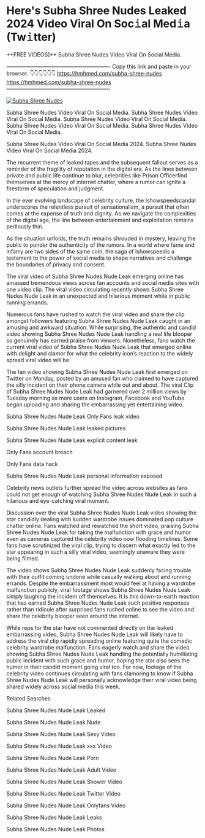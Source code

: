 # Here's Subha Shree Nudes Leaked 2024 Video Viral On Soc𝚒al Med𝚒a (Tw𝚒tter)

++FREE VIDEOS]** Subha Shree Nudes Video Viral On Social Media.

———————————————————-
Copy this link and paste in your browser.
👇👇👇👇👇👇
https://hmhmed.com/subha-shree-nudes
https://hmhmed.com/subha-shree-nudes
———————————————————-

[![Subha Shree Nudes](https://i.imgur.com/dJHk4Zq.gif)](https://hmhmed.com/subha-shree-nudes)

Subha Shree Nudes Video Viral On Social Media. Subha Shree Nudes Video Viral On Social Media. Subha Shree Nudes Video Viral On Social Media. Subha Shree Nudes Video Viral On Social Media. Subha Shree Nudes Video Viral On Social Media.

Subha Shree Nudes Video Viral On Social Media 2024. Subha Shree Nudes Video Viral On Social Media 2024.

The recurrent theme of leaked tapes and the subsequent fallout serves as a reminder of the fragility of reputation in the digital era. As the lines between private and public life continue to blur, celebrities like Prison Officerfind themselves at the mercy of internet chatter, where a rumor can ignite a firestorm of speculation and judgment.

In the ever evolving landscape of celebrity culture, the Ishowspeedscandal underscores the relentless pursuit of sensationalism, a pursuit that often comes at the expense of truth and dignity. As we navigate the complexities of the digital age, the line between entertainment and exploitation remains perilously thin.

As the situation unfolds, the truth remains shrouded in mystery, leaving the public to ponder the authenticity of the rumors. In a world where fame and infamy are two sides of the same coin, the saga of Ishowspeedis a testament to the power of social media to shape narratives and challenge the boundaries of privacy and consent.

The viral video of Subha Shree Nudes Nude Leak emerging online has amassed tremendous views across fan accounts and social media sites with one video clip. The viral video circulating recently shows Subha Shree Nudes Nude Leak in an unexpected and hilarious moment while in public running errands.

Numerous fans have rushed to watch the viral video and share the clip amongst followers featuring Subha Shree Nudes Nude Leak caught in an amusing and awkward situation. While surprising, the authentic and candid video showing Subha Shree Nudes Nude Leak handling a real life blooper so genuinely has earned praise from viewers. Nonetheless, fans watch the current viral video of Subha Shree Nudes Nude Leak that emerged online with delight and clamor for what the celebrity icon’s reaction to the widely spread viral video will be.

The fan video showing Subha Shree Nudes Nude Leak first emerged on Twitter on Monday, posted by an amused fan who claimed to have captured the silly incident on their phone camera while out and about. The viral Clip of Subha Shree Nudes Nude Leak had garnered over 2 million views by Tuesday morning as more users on Instagram, Facebook and YouTube began uploading and sharing the embarrassing yet entertaining video.

Subha Shree Nudes Nude Leak Only Fans leak video

Subha Shree Nudes Nude Leak leaked pictures

Subha Shree Nudes Nude Leak explicit content leak

Only Fans account breach

Only Fans data hack

Subha Shree Nudes Nude Leak personal information exposed

Celebrity news outlets further spread the video across websites as fans could not get enough of watching Subha Shree Nudes Nude Leak in such a hilarious and eye-catching viral moment.

Discussion over the viral Subha Shree Nudes Nude Leak video showing the star candidly dealing with sudden wardrobe issues dominated pop culture chatter online. Fans watched and rewatched the short video, praising Subha Shree Nudes Nude Leak for taking the malfunction with grace and humor even as cameras captured the celebrity video now flooding timelines. Some fans have scrutinized the viral clip, trying to discern what exactly led to the star appearing in such a silly viral video, seemingly unaware they were being filmed.

The video shows Subha Shree Nudes Nude Leak suddenly facing trouble with their outfit coming undone while casually walking about and running errands. Despite the embarrassment most would feel at having a wardrobe malfunction publicly, viral footage shows Subha Shree Nudes Nude Leak simply laughing the incident off themselves. It is this down-to-earth reaction that has earned Subha Shree Nudes Nude Leak such positive responses rather than ridicule after surprised fans rushed online to see the video and share the celebrity blooper seen around the internet.

While reps for the star have not commented directly on the leaked embarrassing video, Subha Shree Nudes Nude Leak will likely have to address the viral clip rapidly spreading online featuring quite the comedic celebrity wardrobe malfunction. Fans eagerly watch and share the video showing Subha Shree Nudes Nude Leak handling the potentially humiliating public incident with such grace and humor, hoping the star also sees the humor in their candid moment going viral too. For now, footage of the celebrity video continues circulating with fans clamoring to know if Subha Shree Nudes Nude Leak will personally acknowledge their viral video being shared widely across social media this week.

Related Searches

Subha Shree Nudes Nude Leak Leaked

Subha Shree Nudes Nude Leak Nude

Subha Shree Nudes Nude Leak Sexy Video

Subha Shree Nudes Nude Leak xxx Video

Subha Shree Nudes Nude Leak Porn

Subha Shree Nudes Nude Leak Adult Video

Subha Shree Nudes Nude Leak Shower Video

Subha Shree Nudes Nude Leak Twitter Video

Subha Shree Nudes Nude Leak Onlyfans Video

Subha Shree Nudes Nude Leak Leaks

Subha Shree Nudes Nude Leak Photos